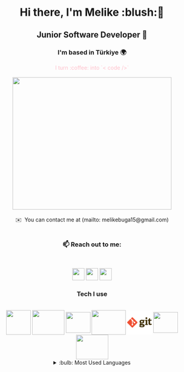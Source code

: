 <div align="center">
<h1>Hi there, I'm Melike :blush:👋 </h1>
<h2>Junior Software Developer 🤙</h2>
<h3>I'm based in Türkiye 🌍</h3>
<font color="pink">I turn :coffee: into `< code />` </font>
<br/><br/>
<img src="https://media.giphy.com/media/fXhdgo6ERFLukIcmX3/giphy.gif" align="center" width="420" height="350">
</div>
<br/>
<div align="center">
✉️  You can contact me at (mailto: melikebuga15@gmail.com)
</div>
<br />
<div>
<h3 align="center">📫 Reach out to me:   </h3><br>
<p align="center"> 
<a href="https://github.com/melikebuga" target="_blank" rel="noreferrer"><img src="https://raw.githubusercontent.com/danielcranney/readme-generator/main/public/icons/socials/github.svg" width="32" height="32" /></a> 
<a href="http://www.instagram.com/mellikebuga" target="_blank" rel="noreferrer"><img src="https://raw.githubusercontent.com/danielcranney/readme-generator/main/public/icons/socials/instagram.svg" width="32" height="32" /></a> 
<a href="https://tr.linkedin.com/in/melikebuga46" target="_blank" rel="noreferrer"><img src="https://raw.githubusercontent.com/danielcranney/readme-generator/main/public/icons/socials/linkedin.svg" width="32" height="32" /></a></p>
<div align="center">
<h3 align="center">Tech I use</h3>
<br/>
<img align="center" src="https://upload.wikimedia.org/wikipedia/commons/4/4f/Csharp_Logo.png" width="65" height="65" />
<img align="center" src="https://upload.wikimedia.org/wikipedia/commons/thumb/e/ed/Pandas_logo.svg/2560px-Pandas_logo.svg.png" width="85" height="65" />
<img align="center" src="https://png.pngitem.com/pimgs/s/31-312064_programming-icon-png-python-logo-512-transparent-png.png" width="65" height="55" />
<img align="center" src="https://miro.medium.com/max/1200/1*wwnExqe720PPHykHhs5Hqw.png" width="90" height="65" />
<img align="center" src="https://raw.githubusercontent.com/github/explore/80688e429a7d4ef2fca1e82350fe8e3517d3494d/topics/git/git.png" width="65" height="65" />
<img align="center" src="https://miro.medium.com/max/449/1*Bh_B98GcAHTzYq21D79GLg.png" width="65" height="55" />
<img align="center" src="https://miro.medium.com/max/1200/1*GWjlB9_708s3lbx8ufOYlw.jpeg" width="85" height="65" />

<details align="center">
<summary>:bulb:  Most Used Languages</summary>
<img src="https://github-readme-stats.vercel.app/api/top-langs/?username=codingwithdidem&layout=compact" >
</details>
